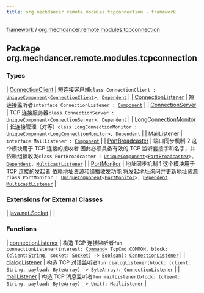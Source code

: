 ```yaml
---
title: org.mechdancer.remote.modules.tcpconnection - framework
---
```


[framework](../index.html) / [org.mechdancer.remote.modules.tcpconnection](./index.html)

## Package org.mechdancer.remote.modules.tcpconnection

### Types

| [ConnectionClient](-connection-client/index.html) | 短连接客户端`class ConnectionClient : `[`UniqueComponent`](../org.mechdancer.dependency/-unique-component/index.html)`<`[`ConnectionClient`](-connection-client/index.html)`>, `[`Dependent`](../org.mechdancer.dependency/-dependent/index.html) |
| [ConnectionListener](-connection-listener/index.html) | 短连接监听者`interface ConnectionListener : `[`Component`](../org.mechdancer.dependency/-component/index.html) |
| [ConnectionServer](-connection-server/index.html) | TCP 连接服务器`class ConnectionServer : `[`UniqueComponent`](../org.mechdancer.dependency/-unique-component/index.html)`<`[`ConnectionServer`](-connection-server/index.html)`>, `[`Dependent`](../org.mechdancer.dependency/-dependent/index.html) |
| [LongConnectionMonitor](-long-connection-monitor/index.html) | 长连接管理（对等）`class LongConnectionMonitor : `[`UniqueComponent`](../org.mechdancer.dependency/-unique-component/index.html)`<`[`LongConnectionMonitor`](-long-connection-monitor/index.html)`>, `[`Dependent`](../org.mechdancer.dependency/-dependent/index.html) |
| [MailListener](-mail-listener/index.html) | `interface MailListener : `[`Component`](../org.mechdancer.dependency/-component/index.html) |
| [PortBroadcaster](-port-broadcaster/index.html) | 端口同步机制 2 这个模块用于 TCP 连接的接收者 因此必须具备有效的 TCP 监听套接字和名字，并依赖组播收发`class PortBroadcaster : `[`UniqueComponent`](../org.mechdancer.dependency/-unique-component/index.html)`<`[`PortBroadcaster`](-port-broadcaster/index.html)`>, `[`Dependent`](../org.mechdancer.dependency/-dependent/index.html)`, `[`MulticastListener`](../org.mechdancer.remote.modules.multicast/-multicast-listener/index.html) |
| [PortMonitor](-port-monitor/index.html) | 地址同步机制 1 这个模块用于 TCP 连接的发起者 依赖地址资源和组播收发功能 将发起地址询问并更新地址资源`class PortMonitor : `[`UniqueComponent`](../org.mechdancer.dependency/-unique-component/index.html)`<`[`PortMonitor`](-port-monitor/index.html)`>, `[`Dependent`](../org.mechdancer.dependency/-dependent/index.html)`, `[`MulticastListener`](../org.mechdancer.remote.modules.multicast/-multicast-listener/index.html) |

### Extensions for External Classes

| [java.net.Socket](java.net.-socket/index.html) |  |

### Functions

| [connectionListener](connection-listener.html) | 构造 TCP 连接监听者`fun connectionListener(interest: `[`Command`](../org.mechdancer.remote.resources/-command/index.html)` = TcpCmd.COMMON, block: (client: `[`String`](https://kotlinlang.org/api/latest/jvm/stdlib/kotlin/-string/index.html)`, socket: `[`Socket`](https://docs.oracle.com/javase/6/docs/api/java/net/Socket.html)`) -> `[`Boolean`](https://kotlinlang.org/api/latest/jvm/stdlib/kotlin/-boolean/index.html)`): `[`ConnectionListener`](-connection-listener/index.html) |
| [dialogListener](dialog-listener.html) | 构造 TCP 对话监听者`fun dialogListener(block: (client: `[`String`](https://kotlinlang.org/api/latest/jvm/stdlib/kotlin/-string/index.html)`, payload: `[`ByteArray`](https://kotlinlang.org/api/latest/jvm/stdlib/kotlin/-byte-array/index.html)`) -> `[`ByteArray`](https://kotlinlang.org/api/latest/jvm/stdlib/kotlin/-byte-array/index.html)`): `[`ConnectionListener`](-connection-listener/index.html) |
| [mailListener](mail-listener.html) | 构造 TCP 消息监听者`fun mailListener(block: (client: `[`String`](https://kotlinlang.org/api/latest/jvm/stdlib/kotlin/-string/index.html)`, payload: `[`ByteArray`](https://kotlinlang.org/api/latest/jvm/stdlib/kotlin/-byte-array/index.html)`) -> `[`Unit`](https://kotlinlang.org/api/latest/jvm/stdlib/kotlin/-unit/index.html)`): `[`MailListener`](-mail-listener/index.html) |

